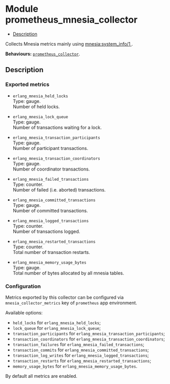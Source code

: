 

# Module prometheus_mnesia_collector #
* [Description](#description)

Collects Mnesia metrics mainly using
[
mnesia:system_info/1
](http://www.erlang.org/doc/man/mnesia.html#system_info-1).

__Behaviours:__ [`prometheus_collector`](prometheus_collector.md).

<a name="description"></a>

## Description ##


### <a name="Exported_metrics">Exported metrics</a> ###


* `erlang_mnesia_held_locks`<br />
Type: gauge.<br />
Number of held locks.

* `erlang_mnesia_lock_queue`<br />
Type: gauge.<br />
Number of transactions waiting for a lock.

* `erlang_mnesia_transaction_participants`<br />
Type: gauge.<br />
Number of participant transactions.

* `erlang_mnesia_transaction_coordinators`<br />
Type: gauge.<br />
Number of coordinator transactions.

* `erlang_mnesia_failed_transactions`<br />
Type: counter.<br />
Number of failed (i.e. aborted) transactions.

* `erlang_mnesia_committed_transactions`<br />
Type: gauge.<br />
Number of committed transactions.

* `erlang_mnesia_logged_transactions`<br />
Type: counter.<br />
Number of transactions logged.

* `erlang_mnesia_restarted_transactions`<br />
Type: counter.<br />
Total number of transaction restarts.

* `erlang_mnesia_memory_usage_bytes`<br />
Type: gauge.<br />
Total number of bytes allocated by all mnesia tables.



### <a name="Configuration">Configuration</a> ###

Metrics exported by this collector can be configured via
`mnesia_collector_metrics` key of `prometheus` app environment.

Available options:
- `held_locks` for `erlang_mnesia_held_locks`;
- `lock_queue` for `erlang_mnesia_lock_queue`;
- `transaction_participants` for `erlang_mnesia_transaction_participants`;
- `transaction_coordinators` for `erlang_mnesia_transaction_coordinators`;
- `transaction_failures` for `erlang_mnesia_failed_transactions`;
- `transaction_commits` for `erlang_mnesia_committed_transactions`;
- `transaction_log_writes` for `erlang_mnesia_logged_transactions`;
- `transaction_restarts` for `erlang_mnesia_restarted_transactions`;
- `memory_usage_bytes` for `erlang_mnesia_memory_usage_bytes`.

By default all metrics are enabled.
